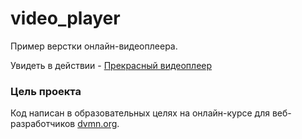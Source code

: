 # video_player

Пример верстки онлайн-видеоплеера.

Увидеть в действии - [Прекрасный видеоплеер](https://nonono.org/)

### Цель проекта

Код написан в образовательных целях на онлайн-курсе для веб-разработчиков [dvmn.org](https://dvmn.org/).

